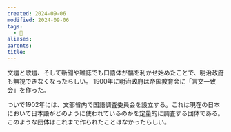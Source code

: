 ```yaml
---
created: 2024-09-06
modified: 2024-09-06
tags:
  - 💭
aliases: 
parents: 
title: 
---
```

文壇と歌壇、そして新聞や雑誌でも口語体が幅を利かせ始めたことで、明治政府も無視できなくなったらしい。
1900年に明治政府は帝国教育会に「言文一致会」を作った。

ついで1902年には、文部省内で国語調査委員会を設立する。これは現在の日本において日本語がどのように使われているのかを定量的に調査する団体である。このような団体はこれまで作られたことはなかったらしい。